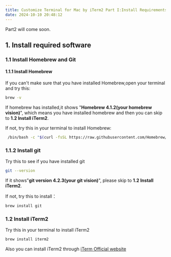 ```yaml
---
title: Customize Terminal for Mac by iTerm2 Part I:Install Requirements
date: 2024-10-10 20:48:12
---
```


Part2 will come soon.
## 1. Install required software
### 1.1 Install Homebrew and Git
#### 1.1.1 Install Homebrew
If you can't make sure that you have installed Homebrew,open your terminal and try this:
```bash
brew -v
```
If homebrew has installed,it shows "**Homebrew 4.1.2(your homebrew vision)**", which means you have installed homebrew and then you can skip to  **1.2 Install iTerm2**.

If not, try this in your terminal to install Homebrew:
```bash
 /bin/bash -c "$(curl -fsSL https://raw.githubusercontent.com/Homebrew/install/HEAD/install.sh)"
```
### 1.1.2 Install git
Try this to see if you have installed git
```bash
git --version
```
If it shows"**git version 4.2.3(your git vision)**", please skip to  **1.2 Install iTerm2**.

If not, try this to install：
```bash
brew install git
```
### 1.2 Install iTerm2
Try this in your terminal to install iTerm2
```bash
brew install iterm2
```

Also you can install iTerm2 through [iTerm Official website](https://iterm2.com/downloads.html)


